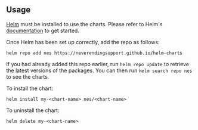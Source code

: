 ## Usage

[Helm](https://helm.sh) must be installed to use the charts.  Please refer to
Helm's [documentation](https://helm.sh/docs) to get started.

Once Helm has been set up correctly, add the repo as follows:

    helm repo add nes https://neverendingsupport.github.io/helm-charts

If you had already added this repo earlier, run `helm repo update` to retrieve
the latest versions of the packages.  You can then run `helm search repo
nes` to see the charts.

To install the <chart-name> chart:

    helm install my-<chart-name> nes/<chart-name>

To uninstall the chart:

    helm delete my-<chart-name>